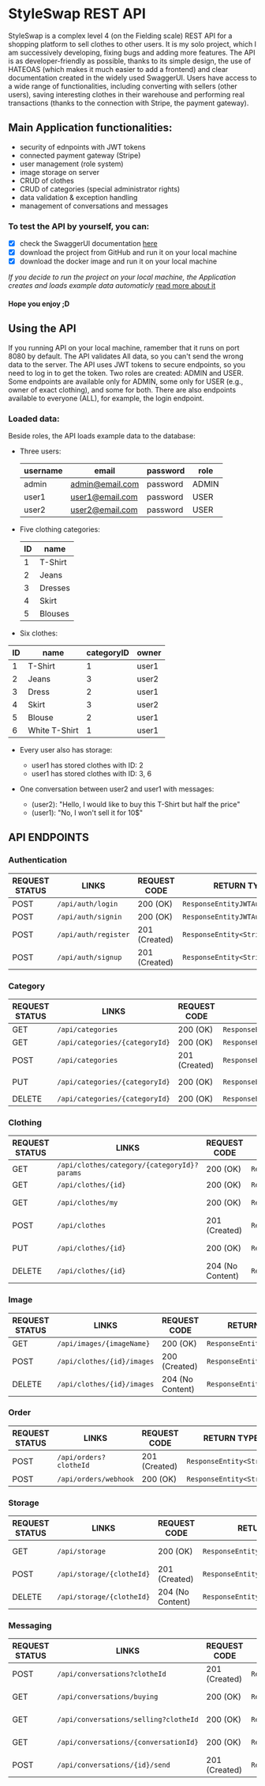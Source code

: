 # StyleSwap REST API

StyleSwap is a complex level 4 (on the Fielding scale) REST API for a shopping platform to sell clothes to other users.
It is my solo project, which I am successively developing, fixing bugs and adding more features.
The API is as developer-friendly as possible, thanks to its simple design,
the use of HATEOAS (which makes it much easier to add a frontend)
and clear documentation created in the widely used SwaggerUI.
Users have access to a wide range of functionalities, including converting with sellers (other users),
saving interesting clothes in their warehouse and performing real transactions
(thanks to the connection with Stripe, the payment gateway).

## Main Application functionalities:
- security of ednpoints with JWT tokens
- connected payment gateway (Stripe)
- user management (role system)
- image storage on server
- CRUD of clothes
- CRUD of categories (special administrator rights)
- data validation & exception handling
- management of conversations and messages


### To test the API by yourself, you can:

- [x] check the SwaggerUI documentation [here](https://styleswap-691724339754.us-central1.run.app/swagger-ui/index.html#/)
- [x] download the project from GitHub and run it on your local machine
- [x] download the docker image and run it on your local machine

_If you decide to run the project on your local machine, the Application creates and loads example data automaticly_ [read more about it](#loaded-data)
#### Hope you enjoy ;D

## Using the API
If you running API on your local machine, ramember that it runs on port 8080 by default.
The API validates All data, so you can't send the wrong data to the server.
The API uses JWT tokens to secure endpoints, so you need to log in to get the token.
Two roles are created: ADMIN and USER.
Some endpoints are available only for ADMIN, some only for USER (e.g., owner of exact clothing), and some for both.
There are also endpoints available to everyone (ALL), for example, the login endpoint.

### Loaded data:
Beside roles, the API loads example data to the database:
- Three users:

    | username | email           | password | role  |
    |----------|-----------------|----------|-------|
    | admin    | admin@email.com | password | ADMIN |
    | user1    | user1@email.com | password | USER  |
    | user2    | user2@email.com | password | USER  |
 - Five clothing categories: 

    | ID | name    |
    |----|---------|
    | 1  | T-Shirt |
    | 2  | Jeans   |
    | 3  | Dresses |
    | 4  | Skirt   | 
    | 5  | Blouses | 
 - Six clothes:

| ID | name          | categoryID | owner |
|----|---------------|------------|-------|
| 1  | T-Shirt       | 1          | user1 |
| 2  | Jeans         | 3          | user2 |
| 3  | Dress         | 2          | user1 |
| 4  | Skirt         | 3          | user2 |
| 5  | Blouse        | 2          | user1 |
| 6  | White T-Shirt | 1          | user1 |

 - Every user also has storage:
   - user1 has stored clothes with ID: 2
   - user1 has stored clothes with ID: 3, 6

 - One conversation between user2 and user1 with messages:
    - (user2): "Hello, I would like to buy this T-Shirt but half the price"
    - (user1): "No, I won't sell it for 10$"


## API ENDPOINTS
### Authentication

| REQUEST STATUS | LINKS                | REQUEST CODE  | RETURN TYPE                     | PARAMETERS    | ACCESS |
|----------------|----------------------|---------------|---------------------------------|---------------|--------|
| POST           | `/api/auth/login`    | 200 (OK)      | `ResponseEntityJWTAuthResponse` | `LoginDto`    | ALL    |
| POST           | `/api/auth/signin`   | 200 (OK)      | `ResponseEntityJWTAuthResponse` | `LoginDto`    | ALL    |
| POST           | `/api/auth/register` | 201 (Created) | `ResponseEntity<String>`        | `RegisterDto` | ALL    |
| POST           | `/api/auth/signup`   | 201 (Created) | `ResponseEntity<String>`        | `RegisterDto` | ALL    |

### Category

| REQUEST STATUS | LINKS                          | REQUEST CODE  | RETURN TYPE                         | TYPE                       | ACCESS |
|----------------|--------------------------------|---------------|-------------------------------------|----------------------------|--------|
| GET            | `/api/categories`              | 200 (OK)      | `ResponseEntity<List<CategoryDto>>` | -                          | ALL    |
| GET            | `/api/categories/{categoryId}` | 200 (OK)      | `ResponseEntity<CategoryDto>`       | `long`                     | ALL    |
| POST           | `/api/categories`              | 201 (Created) | `ResponseEntity<CategoryDto>`       | `CategoryEdditDto`         | ADMIN  |
| PUT            | `/api/categories/{categoryId}` | 200 (OK)      | `ResponseEntity<CategoryDto>`       | `long`, `CategoryEdditDto` | ADMIN  |
| DELETE         | `/api/categories/{categoryId}` | 200 (OK)      | `ResponseEntity<String>`            | `long`                     | ADMIN  |

### Clothing

| REQUEST STATUS | LINKS                                       | REQUEST CODE     | RETURN TYPE                           | TYPE                | ACCESS      |
|----------------|---------------------------------------------|------------------|---------------------------------------|---------------------|-------------|
| GET            | `/api/clothes/category/{categoryId}?params` | 200 (OK)         | `ResponseEntity<ClotheModelResponse>` | `long`              | ALL         |
| GET            | `/api/clothes/{id}`                         | 200 (OK)         | `ResponseEntity<ClotheDto>`           | `long`              | ALL         |
| GET            | `/api/clothes/my`                           | 200 (OK)         | `ResponseEntity<ClotheModelResponse>` |                     | USER, ADMIN |
| POST           | `/api/clothes`                              | 201 (Created)    | `ResponseEntity<ClotheDto>`           | `ClotheDto`         | USER, ADMIN |
| PUT            | `/api/clothes/{id}`                         | 200 (OK)         | `ResponseEntity<ClotheDto>`           | `long`, `ClotheDto` | USER, ADMIN |
| DELETE         | `/api/clothes/{id}`                         | 204 (No Content) | `ResponseEntity<Void>`                | `long`              | USER, ADMIN |

### Image
| REQUEST STATUS | LINKS                      | REQUEST CODE     | RETURN TYPE                | TYPE                      | ACCESS      |
|----------------|----------------------------|------------------|----------------------------|---------------------------|-------------|
| GET            | `/api/images/{imageName}`  | 200 (OK)         | `ResponseEntity<Resource>` | `String`                  | ALL         |
| POST           | `/api/clothes/{id}/images` | 200 (Created)    | `ResponseEntity<String>`   | `long`, `[MultipartFile]` | USER, ADMIN |
| DELETE         | `/api/clothes/{id}/images` | 204 (No Content) | `ResponseEntity<Void>`     | `long`, `[String]`        | USER, ADMIN |

### Order

| REQUEST STATUS | LINKS                  | REQUEST CODE  | RETURN TYPE              | TYPE     | ACCESS      |
|----------------|------------------------|---------------|--------------------------|----------|-------------|
| POST           | `/api/orders?clotheId` | 201 (Created) | `ResponseEntity<String>` | `long`,  | USER, ADMIN |
| POST           | `/api/orders/webhook`  | 200 (OK)      | `ResponseEntity<String>` | `String` | ALL         |

### Storage

| REQUEST STATUS | LINKS                     | REQUEST CODE     | RETURN TYPE                       | TYPE   | ACCESS      |
|----------------|---------------------------|------------------|-----------------------------------|--------|-------------|
| GET            | `/api/storage`            | 200 (OK)         | `ResponseEntity<List<ClotheDto>>` |        | USER, ADMIN |
| POST           | `/api/storage/{clotheId}` | 201 (Created)    | `ResponseEntity<Void>`            | `long` | USER, ADMIN |
| DELETE         | `/api/storage/{clotheId}` | 204 (No Content) | `ResponseEntity<Void>`            | `long` | USER, ADMIN |

### Messaging

| REQUEST STATUS | LINKS                                 | REQUEST CODE  | RETURN TYPE                                  | TYPE              | ACCESS      |
|----------------|---------------------------------------|---------------|----------------------------------------------|-------------------|-------------|
| POST           | `/api/conversations?clotheId`         | 201 (Created) | `ResponseEntity<Void>`                       | `long`,           | USER, ADMIN |
| GET            | `/api/conversations/buying`           | 200 (OK)      | `ResponseEntity<List<ConversationTemplate>>` |                   | USER, ADMIN |
| GET            | `/api/conversations/selling?clotheId` | 200 (OK)      | `ResponseEntity<List<ConversationTemplate>>` | `long`            | USER, ADMIN |
| GET            | `/api/conversations/{conversationId}` | 200 (OK)      | `ResponseEntity<ConversationDto>`            | `long`            | USER, ADMIN |
| POST           | `/api/conversations/{id}/send`        | 201 (Created) | `ResponseEntity<Void>`                       | `long`, `String`, | USER, ADMIN |
